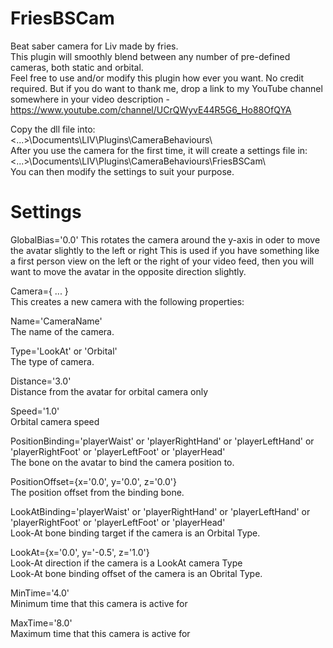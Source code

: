 # FriesBSCam
Beat saber camera for Liv made by fries.\
This plugin will smoothly blend between any number of pre-defined cameras, both static and orbital.\
Feel free to use and/or modify this plugin how ever you want. No credit required. But if you do want to thank me, drop a link to my YouTube channel somewhere in your video description - https://www.youtube.com/channel/UCrQWyvE44R5G6_Ho88OfQYA

Copy the dll file into:\
    <...>\Documents\LIV\Plugins\CameraBehaviours\\\
After you use the camera for the first time, it will create a settings file in:\
    <...>\Documents\LIV\Plugins\CameraBehaviours\FriesBSCam\\\
You can then modify the settings to suit your purpose.

# Settings
GlobalBias='0.0' 
This rotates the camera around the y-axis in oder to move the avatar slightly to the left or right
This is used if you have something like a first person view on the left or the right of your video feed, then you will want to move the avatar in the opposite direction slightly.

Camera={ ... }\
This creates a new camera with the following properties:

Name='CameraName'\
The name of the camera.

Type='LookAt' or 'Orbital'\
The type of camera.

Distance='3.0'\
Distance from the avatar for orbital camera only

Speed='1.0'\
Orbital camera speed

PositionBinding='playerWaist' or 'playerRightHand' or 'playerLeftHand' or 'playerRightFoot' or 'playerLeftFoot' or 'playerHead'\
The bone on the avatar to bind the camera position to.

PositionOffset={x='0.0', y='0.0', z='0.0'} \
The position offset from the binding bone.

LookAtBinding='playerWaist' or 'playerRightHand' or 'playerLeftHand' or 'playerRightFoot' or 'playerLeftFoot' or 'playerHead'\
Look-At bone binding target if the camera is an Orbital Type.

LookAt={x='0.0', y='-0.5', z='1.0'} \
Look-At direction if the camera is a LookAt camera Type\
Look-At bone binding offset of the camera is an Obrital Type.

MinTime='4.0' \
Minimum time that this camera is active for

MaxTime='8.0' \
Maximum time that this camera is active for
	
	
	
